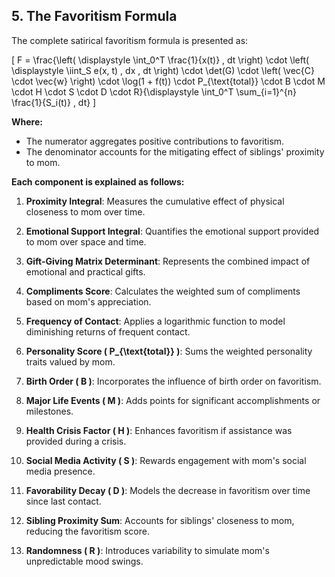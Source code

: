 ## 5. The Favoritism Formula

The complete satirical favoritism formula is presented as:

\[
F = \frac{\left( \displaystyle \int_0^T \frac{1}{x(t)} \, dt \right) \cdot \left( \displaystyle \iint_S e(x, t) \, dx \, dt \right) \cdot \det(G) \cdot \left( \vec{C} \cdot \vec{w} \right) \cdot \log(1 + f(t)) \cdot P_{\text{total}} \cdot B \cdot M \cdot H \cdot S \cdot D \cdot R}{\displaystyle \int_0^T \sum_{i=1}^{n} \frac{1}{S_i(t)} \, dt}
\]

**Where:**

- The numerator aggregates positive contributions to favoritism.
- The denominator accounts for the mitigating effect of siblings' proximity to mom.

**Each component is explained as follows:**

1. **Proximity Integral**: Measures the cumulative effect of physical closeness to mom over time.

2. **Emotional Support Integral**: Quantifies the emotional support provided to mom over space and time.

3. **Gift-Giving Matrix Determinant**: Represents the combined impact of emotional and practical gifts.

4. **Compliments Score**: Calculates the weighted sum of compliments based on mom's appreciation.

5. **Frequency of Contact**: Applies a logarithmic function to model diminishing returns of frequent contact.

6. **Personality Score \( P_{\text{total}} \)**: Sums the weighted personality traits valued by mom.

7. **Birth Order \( B \)**: Incorporates the influence of birth order on favoritism.

8. **Major Life Events \( M \)**: Adds points for significant accomplishments or milestones.

9. **Health Crisis Factor \( H \)**: Enhances favoritism if assistance was provided during a crisis.

10. **Social Media Activity \( S \)**: Rewards engagement with mom's social media presence.

11. **Favorability Decay \( D \)**: Models the decrease in favoritism over time since last contact.

12. **Sibling Proximity Sum**: Accounts for siblings' closeness to mom, reducing the favoritism score.

13. **Randomness \( R \)**: Introduces variability to simulate mom's unpredictable mood swings.
